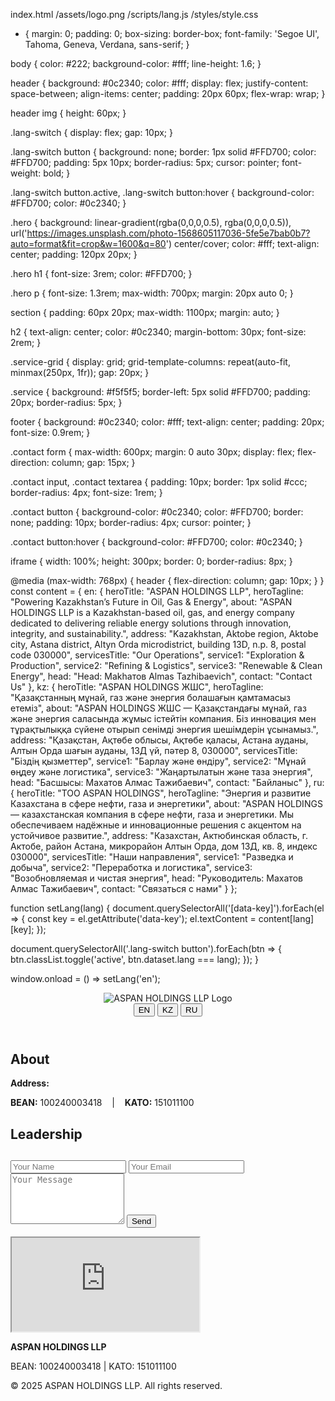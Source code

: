 index.html
/assets/logo.png
/scripts/lang.js
/styles/style.css
* {
  margin: 0;
  padding: 0;
  box-sizing: border-box;
  font-family: 'Segoe UI', Tahoma, Geneva, Verdana, sans-serif;
}

body {
  color: #222;
  background-color: #fff;
  line-height: 1.6;
}

header {
  background: #0c2340;
  color: #fff;
  display: flex;
  justify-content: space-between;
  align-items: center;
  padding: 20px 60px;
  flex-wrap: wrap;
}

header img {
  height: 60px;
}

.lang-switch {
  display: flex;
  gap: 10px;
}

.lang-switch button {
  background: none;
  border: 1px solid #FFD700;
  color: #FFD700;
  padding: 5px 10px;
  border-radius: 5px;
  cursor: pointer;
  font-weight: bold;
}

.lang-switch button.active, 
.lang-switch button:hover {
  background-color: #FFD700;
  color: #0c2340;
}

.hero {
  background: linear-gradient(rgba(0,0,0,0.5), rgba(0,0,0,0.5)),
              url('https://images.unsplash.com/photo-1568605117036-5fe5e7bab0b7?auto=format&fit=crop&w=1600&q=80') center/cover;
  color: #fff;
  text-align: center;
  padding: 120px 20px;
}

.hero h1 {
  font-size: 3rem;
  color: #FFD700;
}

.hero p {
  font-size: 1.3rem;
  max-width: 700px;
  margin: 20px auto 0;
}

section {
  padding: 60px 20px;
  max-width: 1100px;
  margin: auto;
}

h2 {
  text-align: center;
  color: #0c2340;
  margin-bottom: 30px;
  font-size: 2rem;
}

.service-grid {
  display: grid;
  grid-template-columns: repeat(auto-fit, minmax(250px, 1fr));
  gap: 20px;
}

.service {
  background: #f5f5f5;
  border-left: 5px solid #FFD700;
  padding: 20px;
  border-radius: 5px;
}

footer {
  background: #0c2340;
  color: #fff;
  text-align: center;
  padding: 20px;
  font-size: 0.9rem;
}

.contact form {
  max-width: 600px;
  margin: 0 auto 30px;
  display: flex;
  flex-direction: column;
  gap: 15px;
}

.contact input, .contact textarea {
  padding: 10px;
  border: 1px solid #ccc;
  border-radius: 4px;
  font-size: 1rem;
}

.contact button {
  background-color: #0c2340;
  color: #FFD700;
  border: none;
  padding: 10px;
  border-radius: 4px;
  cursor: pointer;
}

.contact button:hover {
  background-color: #FFD700;
  color: #0c2340;
}

iframe {
  width: 100%;
  height: 300px;
  border: 0;
  border-radius: 8px;
}

@media (max-width: 768px) {
  header {
    flex-direction: column;
    gap: 10px;
  }
}
const content = {
  en: {
    heroTitle: "ASPAN HOLDINGS LLP",
    heroTagline: "Powering Kazakhstan’s Future in Oil, Gas & Energy",
    about: "ASPAN HOLDINGS LLP is a Kazakhstan-based oil, gas, and energy company dedicated to delivering reliable energy solutions through innovation, integrity, and sustainability.",
    address: "Kazakhstan, Aktobe region, Aktobe city, Astana district, Altyn Orda microdistrict, building 13D, n.p. 8, postal code 030000",
    servicesTitle: "Our Operations",
    service1: "Exploration & Production",
    service2: "Refining & Logistics",
    service3: "Renewable & Clean Energy",
    head: "Head: Makhатов Almas Tazhibaevich",
    contact: "Contact Us"
  },
  kz: {
    heroTitle: "ASPAN HOLDINGS ЖШС",
    heroTagline: "Қазақстанның мұнай, газ және энергия болашағын қамтамасыз етеміз",
    about: "ASPAN HOLDINGS ЖШС — Қазақстандағы мұнай, газ және энергия саласында жұмыс істейтін компания. Біз инновация мен тұрақтылыққа сүйене отырып сенімді энергия шешімдерін ұсынамыз.",
    address: "Қазақстан, Ақтөбе облысы, Ақтөбе қаласы, Астана ауданы, Алтын Орда шағын ауданы, 13Д үй, пәтер 8, 030000",
    servicesTitle: "Біздің қызметтер",
    service1: "Барлау және өндіру",
    service2: "Мұнай өңдеу және логистика",
    service3: "Жаңартылатын және таза энергия",
    head: "Басшысы: Махатов Алмас Тажибаевич",
    contact: "Байланыс"
  },
  ru: {
    heroTitle: "ТОО ASPAN HOLDINGS",
    heroTagline: "Энергия и развитие Казахстана в сфере нефти, газа и энергетики",
    about: "ASPAN HOLDINGS — казахстанская компания в сфере нефти, газа и энергетики. Мы обеспечиваем надёжные и инновационные решения с акцентом на устойчивое развитие.",
    address: "Казахстан, Актюбинская область, г. Актобе, район Астана, микрорайон Алтын Орда, дом 13Д, кв. 8, индекс 030000",
    servicesTitle: "Наши направления",
    service1: "Разведка и добыча",
    service2: "Переработка и логистика",
    service3: "Возобновляемая и чистая энергия",
    head: "Руководитель: Махатов Алмас Тажибаевич",
    contact: "Связаться с нами"
  }
};

function setLang(lang) {
  document.querySelectorAll('[data-key]').forEach(el => {
    const key = el.getAttribute('data-key');
    el.textContent = content[lang][key];
  });

  document.querySelectorAll('.lang-switch button').forEach(btn => {
    btn.classList.toggle('active', btn.dataset.lang === lang);
  });
}

window.onload = () => setLang('en');
<!DOCTYPE html>
<html lang="en">
<head>
  <meta charset="UTF-8">
  <meta name="viewport" content="width=device-width, initial-scale=1.0">
  <title>ASPAN HOLDINGS LLP | Oil, Gas & Energy</title>
  <link rel="stylesheet" href="styles/style.css">
</head>
<body>
  <header>
    <img src="assets/logo.png" alt="ASPAN HOLDINGS LLP Logo">
    <div class="lang-switch">
      <button data-lang="en" onclick="setLang('en')">EN</button>
      <button data-lang="kz" onclick="setLang('kz')">KZ</button>
      <button data-lang="ru" onclick="setLang('ru')">RU</button>
    </div>
  </header>

  <section class="hero">
    <h1 data-key="heroTitle"></h1>
    <p data-key="heroTagline"></p>
  </section>

  <section class="about">
    <h2>About</h2>
    <p data-key="about"></p>
    <p><strong>Address:</strong> <span data-key="address"></span></p>
    <p><strong>BEAN:</strong> 100240003418 &nbsp;&nbsp; | &nbsp;&nbsp; <strong>KATO:</strong> 151011100</p>
  </section>

  <section class="services">
    <h2 data-key="servicesTitle"></h2>
    <div class="service-grid">
      <div class="service"><h3 data-key="service1"></h3></div>
      <div class="service"><h3 data-key="service2"></h3></div>
      <div class="service"><h3 data-key="service3"></h3></div>
    </div>
  </section>

  <section class="leadership">
    <h2>Leadership</h2>
    <p data-key="head"></p>
  </section>

  <section class="contact">
    <h2 data-key="contact"></h2>
    <form>
      <input type="text" placeholder="Your Name" required>
      <input type="email" placeholder="Your Email" required>
      <textarea rows="5" placeholder="Your Message" required></textarea>
      <button type="submit">Send</button>
    </form>
    <iframe src="https://www.google.com/maps?q=Aktobe%20Kazakhstan&output=embed" allowfullscreen></iframe>
  </section>

  <footer>
    <p><strong>ASPAN HOLDINGS LLP</strong></p>
    <p>BEAN: 100240003418 | KATO: 151011100</p>
    <p>© 2025 ASPAN HOLDINGS LLP. All rights reserved.</p>
  </footer>

  <script src="scripts/lang.js"></script>
</body>
</html>

